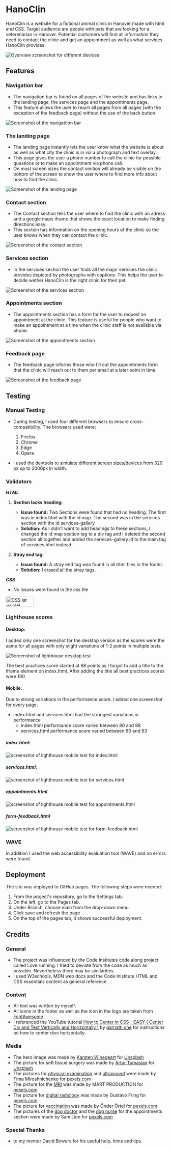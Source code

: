# HanoClin

HanoClin is a website for a fictional animal clinic in Hanover made with html and CSS. Target audience are people with pets that are looking for a veterenarian in Hanover. Potential customers will find all information they need to contact the clinic and get an appointment as well as what services HanoClin provides.

![Overview screenshot for different devices](docs/responsive.png)

## Features

### Navigation bar
- The navigation bar is found on all pages of the website and has links to the landing page, the services page and the appointments page.
- This feature allows the user to reach all pages from all pages (with the exception of the feedback page) without the use of the back button.

![Screenshot of the navigattion bar](docs/navbar.png)

### The landing page
- The landing page instantly lets the user know what the website is about as well as what city the clinic is in via a photograph and text overlay.
- This page gives the user a phone number to call the clinic for possible questions or to make an appointment via phone call.
- On most screen sizes the contact section will already be visible on the bottom of the screen to show the user where to find more info about how to find the clinic.

![Screenshot of the landing page](docs/landing-page.png)

### Contact section
- The Contact section tells the user where to find the clinic with an adress and a google maps iframe that shows the exact location to make finding directions easy.
- This section has information on the opening hours of the clinic so the user knows when they can contact the clinic.

![Screenshot of the contact section](docs/contact.png)

### Services section
- In the services section the user finds all the major services the clinic provides depicted by photographs with captions. This helps the user to decide wether HanoClin is the right clinic for their pet.

![Screenshot of the services section](docs/services.png)

### Appointments section
- The appointments section has a form for the user to request an appointment at the clinic. This feature is useful for people who want to make an appointment at a time when the clinic staff is not available via phone.

![Screenshot of the appointments section](docs/appointments.png)

### Feedback page
- The feedback page informs those who fill out the appointments form that the clinic will reach out to them per email at a later point in time.

![Screenshot of the feedback page](docs/feedback.png)

## Testing

### Manual Testing
- During testing, I used four different browsers to ensure cross-compatibility. The browsers used were:
    1. Firefox
    2. Chrome
    3. Edge
    4. Opera

- I used the devtools to simulate different screen sizes/devices from 320 px up to 2000px in width.

### Validators

***HTML***
1. **Section lacks heading:**
    - **Issue found:** Two Sections were found that had no heading. The first was in index.html with the id map. The second was in the services section with the id services-gallery
    - **Solution:** As I didn't want to add headings to these sections, I changed the id map section tag to a div tag and I deleted the second section all together and added the services-gallery id to the main tag of services.html instead.

2. **Stray end tag:**
    - **Issue found:** A stray end tag was found in all html files in the footer. 
    - **Solution:** I erased all the stray tags.

***CSS***
- No issues were found in the css file
<p>
    <a href="https://jigsaw.w3.org/css-validator/check/referer">
        <img style="border:0;width:88px;height:31px"
            src="https://jigsaw.w3.org/css-validator/images/vcss"
            alt="CSS ist valide!" />
    </a>
</p>

### Lighthouse scores

#### Desktop:
I added only one screenshot for the desktop version as the scores were the same for all pages with only slight variations of 1-2 points in multiple tests.

![Screenshot of lighthouse desktop test](docs/lighthouse-services.png)

The best practices score started at 98 points as I forgot to add a title to the iframe element on index.html. After adding the title all best practices scores were 100.

#### Mobile:

Due to strong variations in the performance score. I added one screenshot for every page.
- index.html and services.html had the strongest variations in performance
    - index.html performance score varied between 80 and 88
    - services.html performance score varied between 60 and 93

##### index.html:
![screenshot of lighthouse mobile test for index.html](docs/lighthouse-index-mobile.png)

##### services.html:
![screenshot of lighthouse mobile test for services.html](docs/lighthouse-services-mobile.png)

##### appointments.html
![screenshot of lighthouse mobile test for appointments.html](docs/lighthouse-appointments-mobile.png)

##### form-feedback.html
![screenshot of lighthouse mobile test for form-feedback.html](docs/lighthouse-feedback-mobile.png)

### WAVE
In addition I used the web accessibility evaluation tool (WAVE) and no errors were found.

## Deployment
The site was deployed to GitHub pages. The following steps were needed:
1. From the project's repository, go to the Settings tab.
2. On the left, go to the Pages tab.
3. Under Branch, choose main from the drop-down menu.
4. Click save and refresh the page
5. On the top of the pages tab, it shows successful deployment. 

## Credits

### General
- The project was influenced by the Code Institutes code along project called Love running. I tried to deviate from the code as much as possible. Nevertheless there may be similarities.
- I used W3schools, MDN web docs and the Code Inistitute HTML and CSS essentials content as general reference

### Content
- All text was written by myself.
- All icons in the footer as well as the icon in the logo are taken from [FontAwesome](https://fontawesome.com/)
- I referenced the YouTube tutorial [How to Center in CSS - EASY ( Center Div and Text Vertically and Horizontally )](https://www.youtube.com/watch?v=QdITQ4upjME) by [garnatti one](https://www.youtube.com/@garnattione) for instructions on how to center divs horizontally.

### Media

- The hero image was made by <a href="https://unsplash.com/de/@karsten116?utm_content=creditCopyText&utm_medium=referral&utm_source=unsplash">Karsten Winegeart</a> for <a href="https://unsplash.com/de/fotos/weiss-schwarzer-hund-mit-kurzem-mantel-in-weiss-schwarzem-polka-dot-shirt-loJL4ijUobg?utm_content=creditCopyText&utm_medium=referral&utm_source=unsplash">Unsplash</a>
- The picture for soft tissue surgery was made by <a href="https://unsplash.com/de/@arturtumasjan?utm_content=creditCopyText&utm_medium=referral&utm_source=unsplash">Artur Tumasjan</a> for <a href="https://unsplash.com/de/fotos/frau-tragt-grune-gesichtsmaske-qLzWvcQq-V8?utm_content=creditCopyText&utm_medium=referral&utm_source=unsplash">Unsplash</a>
- The pictures for [physical examination](https://www.pexels.com/de-de/foto/mann-hund-haustier-technologie-6235231/) and [ultrasound](https://www.pexels.com/de-de/foto/mann-frau-tier-hund-6235653/) were made by Tima Miroshnichenko for [pexels.com](https://www.pexels.com)
- The picture for the [MRI](https://www.pexels.com/de-de/foto/technologie-krankenhaus-medizin-medikament-7089024/) was made by MART  PRODUCTION for [pexels.com](https://www.pexels.com)
- The picture for [digital radiology](https://www.pexels.com/de-de/foto/laptop-zahne-zahnarzt-ergebnis-5622259/) was made by Gustavo Fring for [pexels.com](https://www.pexels.com)
- The picture for [vaccination](https://www.pexels.com/de-de/foto/haustier-pelzig-medikation-spritze-7155697/) was made by Önder Örtel for [pexels.com](https://www.pexels.com)
- The pictures of the [dog doctor](https://www.pexels.com/de-de/foto/kleiner-hund-im-hellen-studio-der-medizinische-uniform-tragt-5732464/) and the [dog nurse](https://www.pexels.com/de-de/foto/tier-hund-haustier-niedlich-5733423/) for the appointments section were made by Sam Lion for [pexels.com](https://www.pexels.com)

### Special Thanks
- to my mentor David Bowers for his useful help, hints and tips.